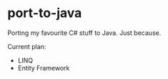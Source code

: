 # port-to-java
Porting my favourite C# stuff to Java. Just because.

Current plan:
* LINQ
* Entity Framework

